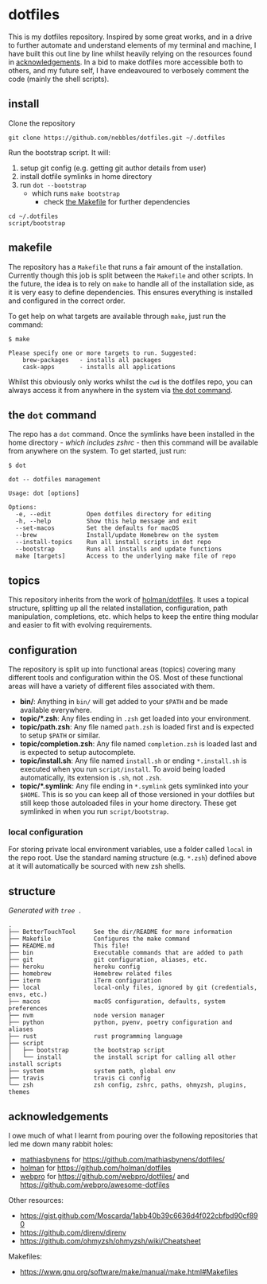 # dotfiles

This is my dotfiles repository. Inspired by some great works, and in a drive to
further automate and understand elements of my terminal and machine, I have
built this out line by line whilst heavily relying on the resources found in
[acknowledgements](#acknowledgements). In a bid to make dotfiles more accessible
both to others, and my future self, I have endeavoured to verbosely comment the
code (mainly the shell scripts).

## install

Clone the repository

```shell
git clone https://github.com/nebbles/dotfiles.git ~/.dotfiles
```

Run the bootstrap script. It will:

1. setup git config (e.g. getting git author details from user)
2. install dotfile symlinks in home directory
3. run `dot --bootstrap`
   - which runs `make bootstrap`
     - check [the Makefile](./Makefile) for further dependencies

```shell
cd ~/.dotfiles
script/bootstrap
```

## makefile

The repository has a `Makefile` that runs a fair amount of the installation.
Currently though this job is split between the `Makefile` and other scripts. In
the future, the idea is to rely on `make` to handle all of the installation
side, as it is very easy to define dependencies. This ensures everything is
installed and configured in the correct order.

To get help on what targets are available through `make`, just run the command:

```
$ make

Please specify one or more targets to run. Suggested:
    brew-packages 	- installs all packages
    cask-apps 		- installs all applications
```

Whilst this obviously only works whilst the `cwd` is the dotfiles repo, you can
always access it from anywhere in the system via [the dot
command](#the-dot-command).

## the `dot` command

The repo has a `dot` command. Once the symlinks have been installed in the home
directory - _which includes zshrc_ - then this command will be available from
anywhere on the system. To get started, just run:

```shell
$ dot

dot -- dotfiles management

Usage: dot [options]

Options:
  -e, --edit          Open dotfiles directory for editing
  -h, --help          Show this help message and exit
  --set-macos         Set the defaults for macOS
  --brew              Install/update Homebrew on the system
  --install-topics    Run all install scripts in dot repo
  --bootstrap         Runs all installs and update functions
  make [targets]      Access to the underlying make file of repo
```

## topics

This repository inherits from the work of
[holman/dotfiles](https://github.com/holman/dotfiles). It uses a topical
structure, splitting up all the related installation, configuration, path
manipulation, completions, etc. which helps to keep the entire thing modular and
easier to fit with evolving requirements.

## configuration

The repository is split up into functional areas (topics) covering many
different tools and configuration within the OS. Most of these functional areas
will have a variety of different files associated with them.

- **bin/**: Anything in `bin/` will get added to your `$PATH` and be made
  available everywhere.
- **topic/\*.zsh**: Any files ending in `.zsh` get loaded into your environment.
- **topic/path.zsh**: Any file named `path.zsh` is loaded first and is expected
  to setup `$PATH` or similar.
- **topic/completion.zsh**: Any file named `completion.zsh` is loaded last and
  is expected to setup autocomplete.
- **topic/install.sh**: Any file named `install.sh` or ending `*.install.sh` is
  executed when you run `script/install`. To avoid being loaded automatically,
  its extension is `.sh`, not `.zsh`.
- **topic/\*.symlink**: Any file ending in `*.symlink` gets symlinked into your
  `$HOME`. This is so you can keep all of those versioned in your dotfiles but
  still keep those autoloaded files in your home directory. These get symlinked
  in when you run `script/bootstrap`.

### local configuration

For storing private local environment variables, use a folder called `local` in
the repo root. Use the standard naming structure (e.g. `*.zsh`) defined above at
it will automatically be sourced with new zsh shells.

## structure

_Generated with `tree .`_

```
.
├── BetterTouchTool     See the dir/README for more information
├── Makefile            Configures the make command
├── README.md           This file!
├── bin                 Executable commands that are added to path
├── git                 git configuration, aliases, etc.
├── heroku              heroku config
├── homebrew            Homebrew related files
├── iterm               iTerm configuration
├── local               local-only files, ignored by git (credentials, envs, etc.)
├── macos               macOS configuration, defaults, system preferences
├── nvm                 node version manager
├── python              python, pyenv, poetry configuration and aliases
├── rust                rust programming language
├── script
│   ├── bootstrap       the bootstrap script
│   └── install         the install script for calling all other install scripts
├── system              system path, global env
├── travis              travis ci config
└── zsh                 zsh config, zshrc, paths, ohmyzsh, plugins, themes
```

## acknowledgements

I owe much of what I learnt from pouring over the following repositories that
led me down many rabbit holes:

- [mathiasbynens](https://github.com/mathiasbynens/) for
  https://github.com/mathiasbynens/dotfiles/
- [holman](https://github.com/holman/) for https://github.com/holman/dotfiles
- [webpro](https://github.com/webpro/) for https://github.com/webpro/dotfiles/
  and https://github.com/webpro/awesome-dotfiles

Other resources:

- https://gist.github.com/Moscarda/1abb40b39c6636d4f022cbfbd90cf890
- https://github.com/direnv/direnv
- https://github.com/ohmyzsh/ohmyzsh/wiki/Cheatsheet

Makefiles:

- https://www.gnu.org/software/make/manual/make.html#Makefiles
